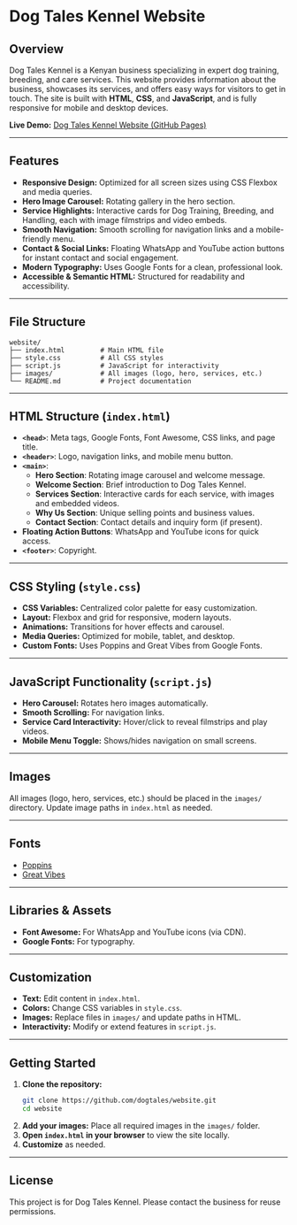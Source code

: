 # Dog Tales Kennel Website

## Overview

Dog Tales Kennel is a Kenyan business specializing in expert dog training, breeding, and care services. This website provides information about the business, showcases its services, and offers easy ways for visitors to get in touch. The site is built with **HTML**, **CSS**, and **JavaScript**, and is fully responsive for mobile and desktop devices.

**Live Demo:** [Dog Tales Kennel Website (GitHub Pages)](https://dogtales.github.io/website/)

---

## Features

- **Responsive Design:** Optimized for all screen sizes using CSS Flexbox and media queries.
- **Hero Image Carousel:** Rotating gallery in the hero section.
- **Service Highlights:** Interactive cards for Dog Training, Breeding, and Handling, each with image filmstrips and video embeds.
- **Smooth Navigation:** Smooth scrolling for navigation links and a mobile-friendly menu.
- **Contact & Social Links:** Floating WhatsApp and YouTube action buttons for instant contact and social engagement.
- **Modern Typography:** Uses Google Fonts for a clean, professional look.
- **Accessible & Semantic HTML:** Structured for readability and accessibility.

---

## File Structure

```
website/
├── index.html         # Main HTML file
├── style.css          # All CSS styles
├── script.js          # JavaScript for interactivity
├── images/            # All images (logo, hero, services, etc.)
└── README.md          # Project documentation
```

---

## HTML Structure (`index.html`)

- **`<head>`**: Meta tags, Google Fonts, Font Awesome, CSS links, and page title.
- **`<header>`**: Logo, navigation links, and mobile menu button.
- **`<main>`**:
  - **Hero Section**: Rotating image carousel and welcome message.
  - **Welcome Section**: Brief introduction to Dog Tales Kennel.
  - **Services Section**: Interactive cards for each service, with images and embedded videos.
  - **Why Us Section**: Unique selling points and business values.
  - **Contact Section**: Contact details and inquiry form (if present).
- **Floating Action Buttons**: WhatsApp and YouTube icons for quick access.
- **`<footer>`**: Copyright.

---

## CSS Styling (`style.css`)

- **CSS Variables:** Centralized color palette for easy customization.
- **Layout:** Flexbox and grid for responsive, modern layouts.
- **Animations:** Transitions for hover effects and carousel.
- **Media Queries:** Optimized for mobile, tablet, and desktop.
- **Custom Fonts:** Uses Poppins and Great Vibes from Google Fonts.

---

## JavaScript Functionality (`script.js`)

- **Hero Carousel:** Rotates hero images automatically.
- **Smooth Scrolling:** For navigation links.
- **Service Card Interactivity:** Hover/click to reveal filmstrips and play videos.
- **Mobile Menu Toggle:** Shows/hides navigation on small screens.

---

## Images

All images (logo, hero, services, etc.) should be placed in the `images/` directory. Update image paths in `index.html` as needed.

---

## Fonts

- [Poppins](https://fonts.google.com/specimen/Poppins)
- [Great Vibes](https://fonts.google.com/specimen/Great+Vibes)

---

## Libraries & Assets

- **Font Awesome:** For WhatsApp and YouTube icons (via CDN).
- **Google Fonts:** For typography.

---

## Customization

- **Text:** Edit content in `index.html`.
- **Colors:** Change CSS variables in `style.css`.
- **Images:** Replace files in `images/` and update paths in HTML.
- **Interactivity:** Modify or extend features in `script.js`.

---

## Getting Started

1. **Clone the repository:**
   ```bash
   git clone https://github.com/dogtales/website.git
   cd website
   ```
2. **Add your images:** Place all required images in the `images/` folder.
3. **Open `index.html` in your browser** to view the site locally.
4. **Customize** as needed.

---

## License

This project is for Dog Tales Kennel. Please contact the business for reuse permissions.
